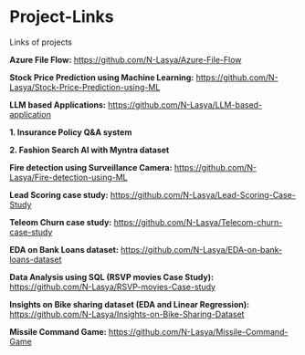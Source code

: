 # Project-Links
Links of projects

**Azure File Flow:** https://github.com/N-Lasya/Azure-File-Flow

**Stock Price Prediction using Machine Learning:** https://github.com/N-Lasya/Stock-Price-Prediction-using-ML

**LLM based Applications:** https://github.com/N-Lasya/LLM-based-application

   **1. Insurance Policy Q&A system**
  
   **2. Fashion Search AI with Myntra dataset**

**Fire detection using Surveillance Camera:** https://github.com/N-Lasya/Fire-detection-using-ML

**Lead Scoring case study:** https://github.com/N-Lasya/Lead-Scoring-Case-Study

**Teleom Churn case study:** https://github.com/N-Lasya/Telecom-churn-case-study

**EDA on Bank Loans dataset:** https://github.com/N-Lasya/EDA-on-bank-loans-dataset

**Data Analysis using SQL (RSVP movies Case Study):** https://github.com/N-Lasya/RSVP-movies-Case-study

**Insights on Bike sharing dataset (EDA and Linear Regression):** https://github.com/N-Lasya/Insights-on-Bike-Sharing-Dataset

**Missile Command Game:** https://github.com/N-Lasya/Missile-Command-Game
